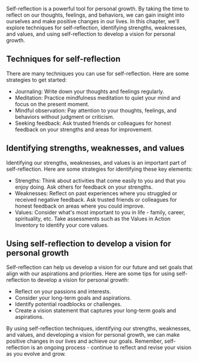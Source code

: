 
Self-reflection is a powerful tool for personal growth. By taking the time to reflect on our thoughts, feelings, and behaviors, we can gain insight into ourselves and make positive changes in our lives. In this chapter, we'll explore techniques for self-reflection, identifying strengths, weaknesses, and values, and using self-reflection to develop a vision for personal growth.

Techniques for self-reflection
------------------------------

There are many techniques you can use for self-reflection. Here are some strategies to get started:

* Journaling: Write down your thoughts and feelings regularly.
* Meditation: Practice mindfulness meditation to quiet your mind and focus on the present moment.
* Mindful observation: Pay attention to your thoughts, feelings, and behaviors without judgment or criticism.
* Seeking feedback: Ask trusted friends or colleagues for honest feedback on your strengths and areas for improvement.

Identifying strengths, weaknesses, and values
---------------------------------------------

Identifying our strengths, weaknesses, and values is an important part of self-reflection. Here are some strategies for identifying these key elements:

* Strengths: Think about activities that come easily to you and that you enjoy doing. Ask others for feedback on your strengths.
* Weaknesses: Reflect on past experiences where you struggled or received negative feedback. Ask trusted friends or colleagues for honest feedback on areas where you could improve.
* Values: Consider what's most important to you in life - family, career, spirituality, etc. Take assessments such as the Values in Action Inventory to identify your core values.

Using self-reflection to develop a vision for personal growth
-------------------------------------------------------------

Self-reflection can help us develop a vision for our future and set goals that align with our aspirations and priorities. Here are some tips for using self-reflection to develop a vision for personal growth:

* Reflect on your passions and interests.
* Consider your long-term goals and aspirations.
* Identify potential roadblocks or challenges.
* Create a vision statement that captures your long-term goals and aspirations.

By using self-reflection techniques, identifying our strengths, weaknesses, and values, and developing a vision for personal growth, we can make positive changes in our lives and achieve our goals. Remember, self-reflection is an ongoing process - continue to reflect and revise your vision as you evolve and grow.
